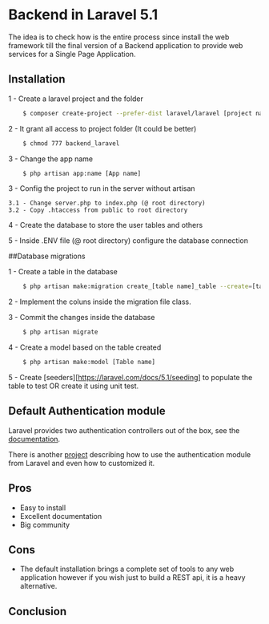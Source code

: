 # Backend in Laravel 5.1

The idea is to check how is the entire process since install the web framework till the final version
of a Backend application to provide web services for a Single Page Application.


## Installation

1 - Create a laravel project and the folder
```sh
	$ composer create-project --prefer-dist laravel/laravel [project name]
```

2 - It grant all access to project folder (It could be better)
```sh
    $ chmod 777 backend_laravel
```

3 - Change the app name 
```sh
	$ php artisan app:name [App name]
```

3 - Config the project to run in the server without artisan

	3.1 - Change server.php to index.php (@ root directory)
	3.2 - Copy .htaccess from public to root directory
    
4 - Create the database to store the user tables and others

5 - Inside .ENV file  (@ root directory) configure the database connection 

##Database migrations

1 - Create a table in the database
```sh
    $ php artisan make:migration create_[table name]_table --create=[table name]
```

2 - Implement the coluns inside the migration file class.

3 - Commit the changes inside the database
```sh
	$ php artisan migrate
```

4 - Create a model based on the table created 
```sh
    $ php artisan make:model [Table name]  
```

5 - Create [seeders][https://laravel.com/docs/5.1/seeding] to populate the table to test OR create it using unit test.

## Default Authentication module

Laravel provides two authentication controllers out of the box, see the [documentation][laravel_auth_doc].
	
There is another [project][laravel_auth_project] describing how to use the authentication module from Laravel and even how to customized it.

## Pros
- Easy to install
- Excellent documentation 
- Big community


## Cons
- The default installation brings a complete set of tools to any web application however if you wish just to build a REST api, it is a heavy alternative.

## Conclusion



[laravel_auth_doc]: <https://laravel.com/docs/5.1/authentication#included-routing>
[laravel_auth_project]: <https://github.com/fpauer/PHP-Laravel>